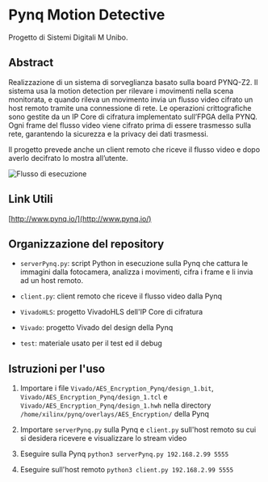 # Pynq Motion Detective
Progetto di Sistemi Digitali M Unibo.

## Abstract
Realizzazione di un sistema di sorveglianza basato sulla board PYNQ-Z2. Il sistema usa la motion detection per rilevare i movimenti nella scena monitorata, e quando rileva un movimento invia un flusso video cifrato un host remoto tramite una connessione di rete. Le operazioni crittografiche sono gestite da un IP Core di cifratura implementato sull’FPGA della PYNQ. Ogni frame del flusso video viene cifrato prima di essere trasmesso sulla rete, garantendo la sicurezza e la privacy dei dati trasmessi.

Il progetto prevede anche un client remoto che riceve il flusso video e dopo averlo decifrato lo mostra all’utente.

![Flusso di esecuzione](https://github.com/LucaCimino/Project_SistemiDigitali/test/images/Overview.png)

## Link Utili
[http://www.pynq.io/](http://www.pynq.io/)

## Organizzazione del repository

- ```serverPynq.py```: script Python in esecuzione sulla Pynq che cattura le immagini dalla fotocamera, analizza i movimenti, cifra i frame e li invia ad un host remoto.  

- ```client.py```: client remoto che riceve il flusso video dalla Pynq

- ```VivadoHLS```: progetto VivadoHLS dell'IP Core di cifratura

- ```Vivado```: progetto Vivado del design della Pynq

- ```test```: materiale usato per il test ed il debug

## Istruzioni per l'uso

1. Importare i file ```Vivado/AES_Encryption_Pynq/design_1.bit```, ```Vivado/AES_Encryption_Pynq/design_1.tcl``` e ```Vivado/AES_Encryption_Pynq/design_1.hwh``` nella directory ```/home/xilinx/pynq/overlays/AES_Encryption/``` della Pynq

2. Importare ```serverPynq.py``` sulla Pynq e ```client.py``` sull'host remoto su cui si desidera ricevere e visualizzare lo stream video

3. Eseguire sulla Pynq ```python3 serverPynq.py 192.168.2.99 5555```

4. Eseguire sull'host remoto ```python3 client.py 192.168.2.99 5555``` 
